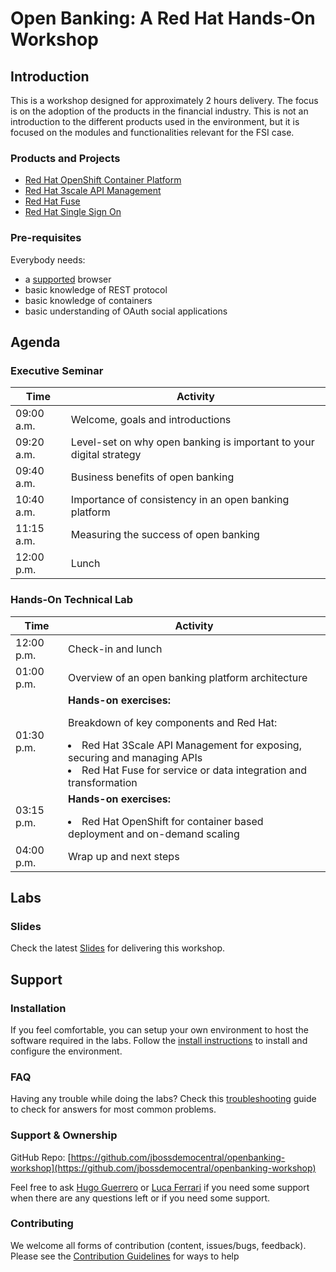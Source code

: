 # Open Banking: A Red Hat Hands-On Workshop

## Introduction

This is a workshop designed for approximately 2 hours delivery. The focus is on the adoption of the products in the financial industry. This is not an introduction to the different products used in the environment, but it is focused on the modules and functionalities relevant for the FSI case. 

### Products and Projects

* [Red Hat OpenShift Container Platform](https://www.redhat.com/en/technologies/cloud-computing/openshift)
* [Red Hat 3scale API Management](https://www.redhat.com/en/technologies/jboss-middleware/3scale)
* [Red Hat Fuse](https://access.redhat.com/products/red-hat-fuse)
* [Red Hat Single Sign On](https://access.redhat.com/products/red-hat-single-sign-on)

### Pre-requisites

Everybody needs:

* a [supported](https://docs.openshift.com/container-platform/3.11/architecture/infrastructure_components/web_console.html#browser-requirements) browser
* basic knowledge of REST protocol
* basic knowledge of containers
* basic understanding of OAuth social applications

## Agenda

### Executive Seminar

| Time        | Activity           |
| ------------- | ------------- |
| 09:00 a.m.     |Welcome, goals and introductions |
| 09:20 a.m. |Level-set on why open banking is important to your digital strategy |
| 09:40 a.m. |Business benefits of open banking |
| 10:40 a.m. |Importance of consistency in an open banking platform |
| 11:15 a.m. |Measuring the success of open banking |
| 12:00 p.m. |Lunch |
 
### Hands-On Technical Lab

| Time        | Activity           |
| ------------- | ------------- |
| 12:00 p.m. |Check-in and lunch |
| 01:00 p.m. |Overview of an open banking platform architecture |
| 01:30 p.m. |**Hands-on exercises:** <p>Breakdown of key components and Red Hat:<p><li>Red Hat 3Scale API Management for exposing, securing and managing APIs<li>Red Hat Fuse for service or data integration and transformation |
| 03:15 p.m. |**Hands-on exercises:**<p><li>Red Hat OpenShift for container based deployment and on-demand scaling |
| 04:00 p.m. | Wrap up and next steps |

## Labs

### Slides

Check the latest [Slides](slideslink) for delivering this workshop.

## Support

### Installation

If you feel comfortable, you can setup your own environment to host the software required in the labs. Follow the [install instructions](docs/install.md#installation) to install and configure the environment.

### FAQ

Having any trouble while doing the labs? Check this [troubleshooting](docs/troubleshooting.md#troubleshooting) guide to check for answers for most common problems.

### Support & Ownership

GitHub Repo: [https://github.com/jbossdemocentral/openbanking-workshop](https://github.com/jbossdemocentral/openbanking-workshop)

Feel free to ask [Hugo Guerrero](mailto:hguerrero@redhat.com) or [Luca Ferrari](mailto:lferrari@redhat.com) if you need some support when there are any questions left or if you need some support.

### Contributing

We welcome all forms of contribution (content, issues/bugs, feedback). Please see the [Contribution Guidelines](docs/contributing.md#guides-for-contributing) for ways to help